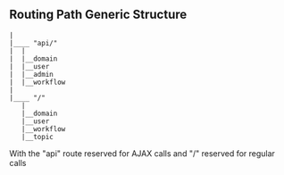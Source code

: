 ## Routing Path Generic Structure

```
|
|____ "api/"
|  |
|  |__domain
|  |__user
|  |__admin
|  |__workflow
|
|____ "/"
   |
   |__domain
   |__user
   |__workflow
   |__topic

```
With the "api" route reserved for AJAX calls and "/" reserved for regular calls